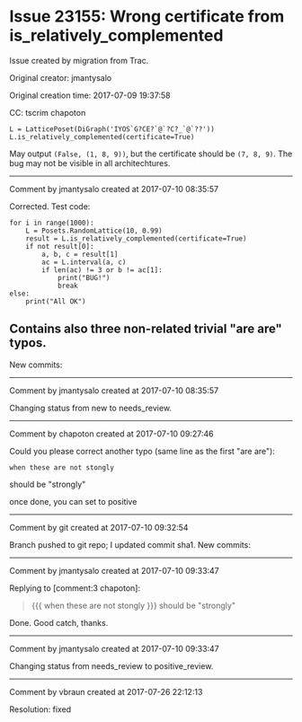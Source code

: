 # Issue 23155: Wrong certificate from is_relatively_complemented

Issue created by migration from Trac.

Original creator: jmantysalo

Original creation time: 2017-07-09 19:37:58

CC:  tscrim chapoton


```
L = LatticePoset(DiGraph('IYOS`G?CE?`@`?C?_`@`??'))
L.is_relatively_complemented(certificate=True)
```


May output `(False, (1, 8, 9))`, but the certificate should be `(7, 8, 9)`. The bug may not be visible in all architechtures.


---

Comment by jmantysalo created at 2017-07-10 08:35:57

Corrected. Test code:


```
for i in range(1000):
    L = Posets.RandomLattice(10, 0.99)
    result = L.is_relatively_complemented(certificate=True)
    if not result[0]:
        a, b, c = result[1]
        ac = L.interval(a, c)
        if len(ac) != 3 or b != ac[1]:
            print("BUG!")
            break
else:
    print("All OK")
```


Contains also three non-related trivial "are are" typos.
----
New commits:


---

Comment by jmantysalo created at 2017-07-10 08:35:57

Changing status from new to needs_review.


---

Comment by chapoton created at 2017-07-10 09:27:46

Could you please correct another typo (same line as the first "are are"):

```
when these are not stongly
```

should be "strongly"

once done, you can set to positive


---

Comment by git created at 2017-07-10 09:32:54

Branch pushed to git repo; I updated commit sha1. New commits:


---

Comment by jmantysalo created at 2017-07-10 09:33:47

Replying to [comment:3 chapoton]:

> {{{
> when these are not stongly
> }}}
> should be "strongly"

Done. Good catch, thanks.


---

Comment by jmantysalo created at 2017-07-10 09:33:47

Changing status from needs_review to positive_review.


---

Comment by vbraun created at 2017-07-26 22:12:13

Resolution: fixed
